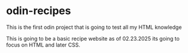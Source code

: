 # odin-recipes
This is the first odin project that is going to test all my HTML knowledge


This is going to be a basic recipe website as of 02.23.2025 its going to focus on HTML and later CSS.
